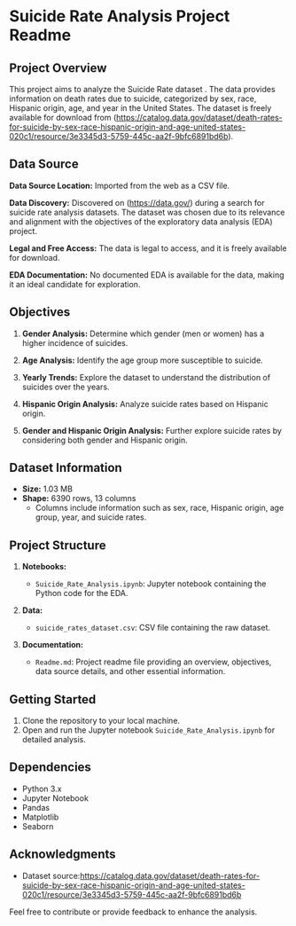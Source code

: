 # Suicide Rate Analysis Project Readme

## Project Overview

This project aims to analyze the Suicide Rate dataset . The data provides information on death rates due to suicide, categorized by sex, race, Hispanic origin, age, and year in the United States. The dataset is freely available for download from (https://catalog.data.gov/dataset/death-rates-for-suicide-by-sex-race-hispanic-origin-and-age-united-states-020c1/resource/3e3345d3-5759-445c-aa2f-9bfc6891bd6b).

## Data Source

**Data Source Location:** Imported from the web as a CSV file.

**Data Discovery:** Discovered on (https://data.gov/) during a search for suicide rate analysis datasets. The dataset was chosen due to its relevance and alignment with the objectives of the exploratory data analysis (EDA) project.

**Legal and Free Access:** The data is legal to access, and it is freely available for download.

**EDA Documentation:** No documented EDA is available for the data, making it an ideal candidate for exploration.

## Objectives

1. **Gender Analysis:** Determine which gender (men or women) has a higher incidence of suicides.

2. **Age Analysis:** Identify the age group more susceptible to suicide.

3. **Yearly Trends:** Explore the dataset to understand the distribution of suicides over the years.

4. **Hispanic Origin Analysis:** Analyze suicide rates based on Hispanic origin.

5. **Gender and Hispanic Origin Analysis:** Further explore suicide rates by considering both gender and Hispanic origin.

## Dataset Information

- **Size:** 1.03 MB
- **Shape:** 6390 rows, 13 columns
  - Columns include information such as sex, race, Hispanic origin, age group, year, and suicide rates.

## Project Structure

1. **Notebooks:**
   - `Suicide_Rate_Analysis.ipynb`: Jupyter notebook containing the Python code for the EDA.

2. **Data:**
   - `suicide_rates_dataset.csv`: CSV file containing the raw dataset.

3. **Documentation:**
   - `Readme.md`: Project readme file providing an overview, objectives, data source details, and other essential information.

## Getting Started

1. Clone the repository to your local machine.
2. Open and run the Jupyter notebook `Suicide_Rate_Analysis.ipynb` for detailed analysis.

## Dependencies

- Python 3.x
- Jupyter Notebook
- Pandas
- Matplotlib
- Seaborn

## Acknowledgments

- Dataset source:https://catalog.data.gov/dataset/death-rates-for-suicide-by-sex-race-hispanic-origin-and-age-united-states-020c1/resource/3e3345d3-5759-445c-aa2f-9bfc6891bd6b 

Feel free to contribute or provide feedback to enhance the analysis.
